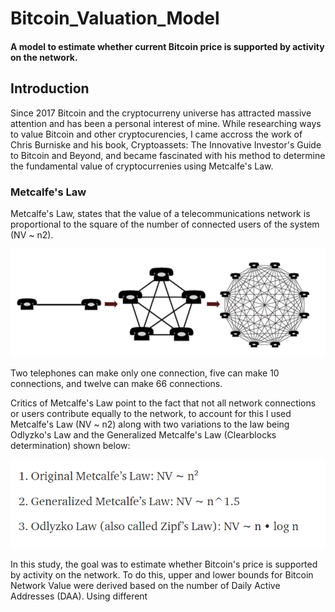 # Bitcoin_Valuation_Model
#### A model to estimate whether current Bitcoin price is supported by activity on the network.

## Introduction
Since 2017 Bitcoin and the cryptocurreny universe has attracted massive attention and has been a personal interest of mine. While researching ways to value Bitcoin and other cryptocurencies, I came accross the work of Chris Burniske and his book, Cryptoassets: The Innovative Investor's Guide to Bitcoin and Beyond, and became fascinated with his method to determine the fundamental value of cryptocurrenies using Metcalfe's Law.

### Metcalfe's Law
Metcalfe's Law, states that the value of a telecommunications network is proportional to the square of the number of connected users of the system (NV ~ n2).

![Metcalfe's Law Graphic](resources/metcalfe2.png)

Two telephones can make only one connection, five can make 10 connections, and twelve can make 66 connections.

Critics of Metcalfe's Law point to the fact that not all network connections or users contribute equally to the network, to account for this I used Metcalfe's Law (NV ~ n2) along with two variations to the law being Odlyzko's Law and the Generalized Metcalfe's Law (Clearblocks determination) shown below:

![Metcalfe Variations](resources/metcalfe_variations.png)

In this study, the goal was to estimate whether Bitcoin's price is supported by activity on the network. To do this, upper and lower bounds for Bitcoin Network Value were derived based on the number of Daily Active Addresses (DAA). Using different 


